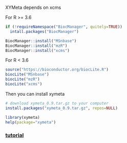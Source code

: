 

XYMeta depends on xcms

For R >= 3.6
```r
if (!requireNamespace("BiocManager", quitely=TRUE))
  intall.packages("BiocManager")

BiocManager::install("MSnbase")
BiocManager::install("mzR")
BiocManager::install("xcms")
```

For R < 3.6
```r
source("https://bioconductor.org/biocLite.R")
biocLite("MSnbase")
biocLite("mzR")
biocLite("xcms")
```

Then you can install xymeta

```r
# download xymeta_0.9.tar.gz to your computer
install.packages("xymeta_0.9.tar.gz", repos=NULL)

library(xymeta)
help(package="xymeta")
```

### [tutorial](./doc/tutorial.html)
